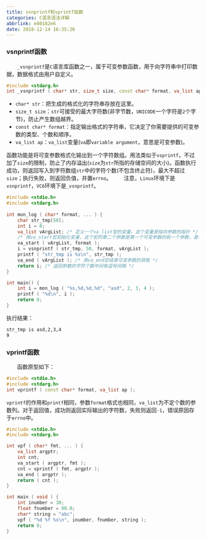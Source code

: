 ```yaml
---
title: vsnprintf和vprintf函数
categories: C语言语法详解
abbrlink: e80182e6
date: 2018-12-14 16:35:26
---
```

### vsnprintf函数

&emsp;&emsp;`_vsnprintf`是`C`语言库函数之一，属于可变参数函数，用于向字符串中打印数据，数据格式由用户自定义。<!--more-->

``` cpp
#include <stdarg.h>
int _vsnprintf ( char* str, size_t size, const char* format, va_list ap );
```

- `char* str`：把生成的格式化的字符串存放在这里。
- `size_t size`：`str`可接受的最大字符数(非字节数，`UNICODE`一个字符是`2`个字节)，防止产生数组越界。
- `const char* format`：指定输出格式的字符串，它决定了你需要提供的可变参数的类型、个数和顺序。
- `va_list ap`：`va_list`变量(`va`即`variable argument`，意思是可变参数)。

函数功能是将可变参数格式化输出到一个字符数组。用法类似于`vsprintf`，不过加了`size`的限制，防止了内存溢出(`size`为`str`所指的存储空间的大小)。函数执行成功，则返回写入到字符数组`str`中的字符个数(不包含终止符)，最大不超过`size`；执行失败，则返回负值，并置`errno`。
&emsp;&emsp;注意，`Linux`环境下是`vsnprintf`，`VC6`环境下是`_vsnprintf`。

``` cpp
#include <stdio.h>
#include <stdarg.h>
​
int mon_log ( char* format, ... ) {
    char str_tmp[50];
    int i = 0;
    va_list vArgList; /* 定义一个va_list型的变量，这个变量是指向参数的指针 */
    /* 用va_start宏初始化变量，这个宏的第二个参数是第一个可变参数的前一个参数，是一个固定的参数 */
    va_start ( vArgList, format );
    i = vsnprintf ( str_tmp, 50, format, vArgList );
    printf ( "str_tmp is %s\n", str_tmp );
    va_end ( vArgList ); /* 用va_end宏结束可变参数的获取 */
    return i; /* 返回参数的字符个数中间有逗号间隔 */
}

int main() {
    int i = mon_log ( "%s,%d,%d,%d", "asd", 2, 3, 4 );
    printf ( "%d\n", i );
    return 0;
}
```

执行结果：

``` bash
str_tmp is asd,2,3,4
9
```

### vprintf函数

&emsp;&emsp;函数原型如下：

``` cpp
#include <stdio.h>
#include <stdarg.h>
int vprintf ( const char* format, va_list ap );
```

`vprintf`的作用和`printf`相同，参数`format`格式也相同，`va_list`为不定个数的参数列。对于返回值，成功则返回实际输出的字符数，失败则返回`-1`，错误原因存于`errno`中。

``` cpp
#include <stdio.h>
#include <stdarg.h>

int vpf ( char* fmt, ... ) {
    va_list argptr;
    int cnt;
    va_start ( argptr, fmt );
    cnt = vprintf ( fmt, argptr );
    va_end ( argptr );
    return ( cnt );
}

int main ( void ) {
    int inumber = 30;
    float fnumber = 90.0;
    char* string = "abc";
    vpf ( "%d %f %s\n", inumber, fnumber, string );
    return 0;
}
```